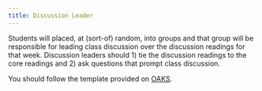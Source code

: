 ```yaml
---
title: Discussion Leader
---
```


Students will placed, at (sort-of) random, into groups and that group will be responsible for leading class discussion over the discussion readings for that week. Discussion leaders should 1) tie the discussion readings to the core readings and 2) ask questions that prompt class discussion.

You should follow the template provided on [OAKS](https://lms.cofc.edu/).







